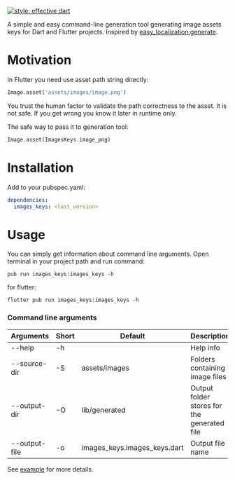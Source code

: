 [![style: effective dart](https://img.shields.io/badge/style-effective_dart-40c4ff.svg)](https://pub.dev/packages/effective_dart)

A simple and easy command-line generation tool generating image assets keys for Dart and Flutter projects. 
Inspired by [easy_localization:generate](https://github.com/aissat/easy_localization#-code-generation).

# Motivation

In Flutter you need use asset path string directly:

```dart
Image.asset('assets/images/image.png')
```

You trust the human factor to validate the path correctness to the asset. It is not safe.
If you get wrong you know it later in runtime only.

The safe way to pass it to generation tool:

```dart
Image.asset(ImagesKeys.image_png)
```

# Installation

Add to your pubspec.yaml:

```yaml
dependencies:
  images_keys: <last_version>
```

# Usage

You can simply get information about command line arguments. 
Open terminal in your project path and run command:

```cli
pub run images_keys:images_keys -h
```

for flutter:

```cli
flutter pub run images_keys:images_keys -h
```

### Command line arguments

| Arguments | Short |  Default | Description |
| ------ | ------ |  ------ | ------ |
| --help | -h |  | Help info |
| --source-dir | -S | assets/images | Folders containing image files |
| --output-dir | -O | lib/generated | Output folder stores for the generated file |
| --output-file | -o | images_keys.images_keys.dart | Output file name |

See [example](example/README.md) for more details.